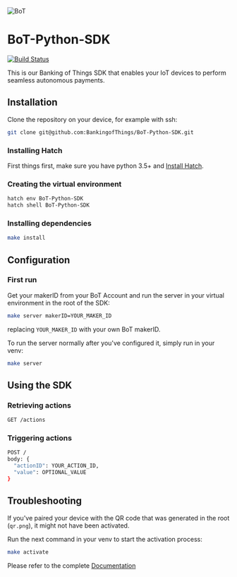 <img src="https://bankingofthings.io/img/github-header.png" style="margin:auto" alt="BoT">

# BoT-Python-SDK

[![Build Status](https://travis-ci.com/BankingofThings/BoT-Python-SDK.svg?token=ic37boNh1zbtjppb1zLc&branch=master)](https://travis-ci.com/BankingofThings/BoT-Python-SDK)

[comment]: # (Todo replace build status with open source one)

This is our Banking of Things SDK that enables your IoT devices to perform seamless autonomous payments.
## Installation

Clone the repository on your device, for example with ssh:
```bash
git clone git@github.com:BankingofThings/BoT-Python-SDK.git
```
### Installing Hatch

First things first, make sure you have python 3.5+ and [Install Hatch](https://pypi.org/project/hatch/).

### Creating the virtual environment
```bash
hatch env BoT-Python-SDK
hatch shell BoT-Python-SDK
```

### Installing dependencies
```bash 
make install
```

## Configuration

### First run
Get your makerID from your BoT Account and run the server in your virtual environment in the root of the SDK:

```bash
make server makerID=YOUR_MAKER_ID
```

replacing `YOUR_MAKER_ID` with your own BoT makerID.

To run the server normally after you've configured it, simply run in your venv:
```bash
make server
```

## Using the SDK

### Retrieving actions
```bash
GET /actions
```

### Triggering actions
```bash
POST /
body: {
  "actionID": YOUR_ACTION_ID,
  "value": OPTIONAL_VALUE
}
```

## Troubleshooting

If you've paired your device with the QR code that was generated in the root (`qr.png`), it might not have been activated.

Run the next command in your venv to start the activation process:
```bash
make activate
``` 

Please refer to the complete [Documentation](https://docs.bankingofthings.io)
